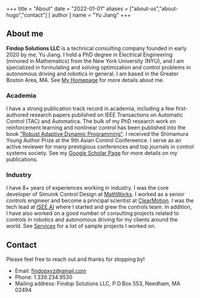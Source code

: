 +++
title = "About"
date = "2022-01-01"
aliases = ["about-us","about-hugo","contact"]
[ author ]
  name = "Yu Jiang"
+++

## About me
**Findop Solutions LLC** is a technical consulting company founded in early 2020 by me, Yu Jiang. I hold a PhD degree in Electrical Engineering (minored in Mathematics) from the New York University (NYU), and I am specialized in formulating and solving optimization and control problems in autonomous driving and robotics in general.  I am based in the Greater Boston Area, MA. See [My Homepage](https://yu-jiang.github.io) for more details about me.

### Academia
I have a strong publication track record in academia, including a few first-authored research papers published on IEEE Transactions on Automatic Control (TAC) and Automatica. The bulk of my PhD research work on reinforcement learning and nonlinear control has been published into the book ["Robust Adaptive Dynamic Programming"](https://www.wiley.com/en-us/Robust+Adaptive+Dynamic+Programming-p-9781119132646). I received the Shimamura Young Author Prize at the 9th Asian Control Confereence. I serve as an active reviewer for many prestigious conferences and top journals in control systems society. See my [Google Scholar Page](https://scholar.google.com/citations?user=QYanTRsAAAAJ&hl=en) for more details on my publications. 

### Industry

I have 8+ years of experiences working in industry. I was the core developer of Simuink Control Design at [MathWorks](https://www.mathworks.com). I worked as a senior controls engineer and become a principal scientist at [ClearMotion](https://www.clearmotion.com). I was the tech lead at [ISEE AI](https://www.isee.ai) where I started and grew the controls team. In addition, I have also worked on a good number of consulting projects related to controls in robotics and autonomous driving for my clients around the world. See [Services](/services/) for a list of sample projects I worked on.

## Contact
Please feel free to reach out and thanks for stopping by!

* Email: findopxyz@gmail.com
* Phone: 1.339.234.9530
* Mailing address: Findop Solutions LLC, P.O.Box 553, Needham, MA 02494